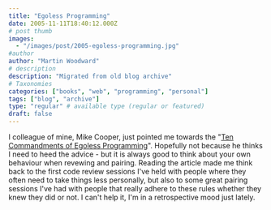 ```yaml
---
title: "Egoless Programming"
date: 2005-11-11T18:40:12.000Z
# post thumb
images:
  - "/images/post/2005-egoless-programming.jpg"
#author
author: "Martin Woodward"
# description
description: "Migrated from old blog archive"
# Taxonomies
categories: ["books", "web", "programming", "personal"]
tags: ["blog", "archive"]
type: "regular" # available type (regular or featured)
draft: false
---
```

I colleague of mine, Mike Cooper, just pointed me towards the "[Ten Commandments of Egoless Programming](http://news.zdnet.co.uk/business/employment/0,39020648,2111465,00.htm)".  Hopefully not because he thinks I need to heed the advice - but it is always good to think about your own behaviour when revewing and pairing.  Reading the article made me think back to the first code review sessions I've held with people where they often need to take things less personally, but also to some great pairing sessions I've had with people that really adhere to these rules whether they knew they did or not.  I can't help it, I'm in a retrospective mood just lately.